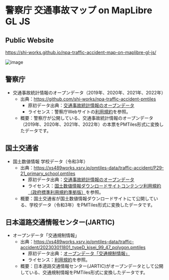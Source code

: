 # 警察庁 交通事故マップ on MapLibre GL JS
## Public Website
https://shi-works.github.io/npa-traffic-accident-map-on-maplibre-gl-js/

![image](https://github.com/shi-works/npa-traffic-accident-map-on-maplibre-gl-js/assets/71203808/f279edb2-aaca-49f6-b539-4081acac7804)

## 警察庁
- 交通事故統計情報のオープンデータ（2019年、2020年、2021年、2022年）
    - 出典：https://github.com/shi-works/npa-traffic-accident-pmtiles
        - 原初データ出典：[交通事故統計情報のオープンデータ](https://www.npa.go.jp/publications/statistics/koutsuu/opendata/index_opendata.html)
        - ライセンス：警察庁Webサイトの[利用規約](https://www.npa.go.jp/rules/index.html)を参照。
    - 概要：警察庁が公開している、交通事故統計情報のオープンデータ（2019年、2020年、2021年、2022年）の本票をPMTiles形式に変換したデータです。

## 国土交通省
- 国土数値情報 学校データ（令和3年）
    - 出典：https://xs489works.xsrv.jp/pmtiles-data/traffic-accident/P29-21_primary_school.pmtiles
        - 原初データ出典：[交通事故統計情報のオープンデータ](https://nlftp.mlit.go.jp/ksj/gml/datalist/KsjTmplt-P29-v2_0.html)
        - ライセンス：[国土数値情報ダウンロードサイトコンテンツ利用規約（政府標準利用規約準拠版）](https://nlftp.mlit.go.jp/ksj/other/agreement.html)を参照。
    - 概要：国土交通省が国土数値情報ダウンロードサイトにて公開している、学校データ（令和3年）をPMTiles形式に変換したデータです。

## 日本道路交通情報センター(JARTIC)
- オープンデータ「交通規制情報」
    - 出典：https://xs489works.xsrv.jp/pmtiles-data/traffic-accident/202303011801_typeD_kisei_99_47_polygon.pmtiles
        - 原初データ出典：[オープンデータ「交通規制情報」](https://www.jartic.or.jp/)
        - ライセンス：[利用規約](https://www.jartic.or.jp/d/opendata/riyou_kiyaku.pdf)を参照。
    - 概要：日本道路交通情報センター(JARTIC)がオープンデータとして公開している、交通規制情報をPMTiles形式に変換したデータです。
